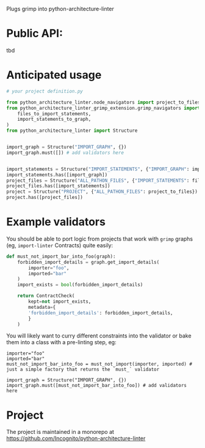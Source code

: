 Plugs grimp into python-architecture-linter

# Public API:

tbd

# Anticipated usage

```python
# your project definition.py

from python_architecture_linter.node_navigators import project_to_files
from python_architecture_linter_grimp_extension.grimp_navigators import (
    files_to_import_statements,
    import_statements_to_graph,
)
from python_architecture_linter import Structure


import_graph = Structure("IMPORT_GRAPH", {})
import_graph.must([]) # add validators here


import_statements = Structure("IMPORT_STATEMENTS", {"IMPORT_GRAPH": import_statements_to_graph})
import_statements.has([import_graph])
project_files = Structure("ALL_PATHON_FILES", {"IMPORT_STATEMENTS": files_to_import_statements})
project_files.has([import_statements])
project = Structure("PROJECT", {"ALL_PATHON_FILES": project_to_files})
project.has([project_files])
```

# Example validators


You should be able to port logic from projects that work with `grimp` graphs (eg, `import-linter` Contracts) quite easily:

```python
def must_not_import_bar_into_foo(graph):
    forbidden_import_details = graph.get_import_details(
        importer="foo",
        imported="bar"
    )
    import_exists = bool(forbidden_import_details)

    return ContractCheck(
        kept=not import_exists,
        metadata={
    	'forbidden_import_details': forbidden_import_details,
        }
    )

```

You will likely want to curry different constraints into the validator or bake them into a class with a pre-linting step, eg:

```
importer="foo"
imported="bar"
must_not_import_bar_into_foo = must_not_import(importer, imported) # just a simple factory that returns the `must_` validator

import_graph = Structure("IMPORT_GRAPH", {})
import_graph.must([must_not_import_bar_into_foo]) # add validators here
```


# Project

The project is maintained in a monorepo at https://github.com/Incognito/python-architecture-linter
